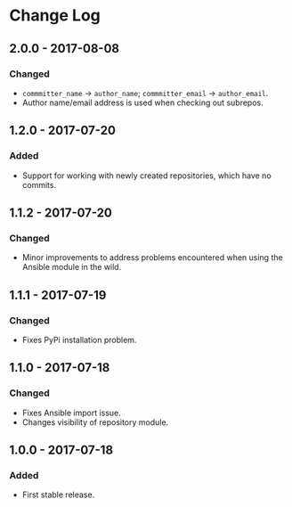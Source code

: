 # Change Log

## 2.0.0 - 2017-08-08
### Changed
- `commmitter_name` -> `author_name`; `commmitter_email` -> `author_email`.
- Author name/email address is used when checking out subrepos.

## 1.2.0 - 2017-07-20
### Added
- Support for working with newly created repositories, which have no commits.  

## 1.1.2 - 2017-07-20
### Changed
- Minor improvements to address problems encountered when using the Ansible module in the wild.

## 1.1.1 - 2017-07-19
### Changed
- Fixes PyPi installation problem.

## 1.1.0 - 2017-07-18
### Changed
- Fixes Ansible import issue.
- Changes visibility of repository module.

## 1.0.0 - 2017-07-18
### Added
- First stable release.
